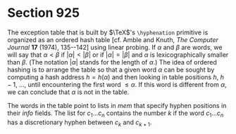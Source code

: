 # Section 925

The exception table that is built by $\TeX$'s `\hyphenation` primitive is organized as an ordered hash table [cf. Amble and Knuth, *The Computer Journal* **17** (1974), 135--142] using linear probing.
If $\alpha$ and $\beta$ are words, we will say that $\alpha<\beta$ if $\vert\alpha\vert < \vert\beta\vert$ or if $\vert\alpha\vert = \vert\beta\vert$ and $\alpha$ is lexicographically smaller than $\beta$.
(The notation $\vert \alpha\vert$ stands for the length of $\alpha$.)
The idea of ordered hashing is to arrange the table so that a given word $\alpha$ can be sought by computing a hash address $h = h(\alpha)$ and then looking in table positions $h$, $h - 1$, $\dots$, until encountering the first word  $\leq\alpha$.
If this word is different from $\alpha$, we can conclude that $\alpha$ is not in the table.

The words in the table point to lists in *mem* that specify hyphen positions in their *info* fields.
The list for $c_1\ldots c_n$ contains the number *k* if the word $c_1\ldots c_n$ has a discretionary hyphen between $c_k$ and $c_{k + 1}$.
